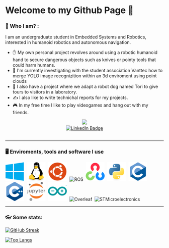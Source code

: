 <h1>
  Welcome to my Github Page 🤖
  </h1>
  
  ### 🕺 Who I am? :
  
  I am an undergraduate student in Embedded Systems and Robotics, interested in humanoid robotics and autonomous navigation.
     
  - ✋ My own personal project revolves around using a robotic humanoid hand to secure dangerous objects such as knives or pointy tools that could harm humans.
  -  🚤 I'm currently investigating with the student association Vanttec how to merge YOLO image recognizition within an 3d enviroment using point clouds
  -  🐶 I also have a project where we adapt a robot dog named Tori to give tours to visitors in a laboratory.
  -  ✍️ I also like to write technichal reports for my projects. 
  - 🎮 In my free time I like to play videogames and hang out with my friends.
  
<div id="header" align="center">
  <img src="https://media.giphy.com/media/S0hxMGYFhEMzm/giphy.gif" width="200"/>
</div>


<div id="badges" align="center">
  <a href="www.linkedin.com/in/alejandro-hernandez-de-la-torre-36b984210">
    <img src="https://img.shields.io/badge/LinkedIn-blue?style=plastic&logo=linkedin&logoColor=white" alt="LinkedIn Badge"/>
  </a>
</div>

<div id ="Counter" align="center">
  <img src="https://komarev.com/ghpvc/?username=Alex888666&style=flat-square&color=yellow" alt=""/>
</div>
  
---
### 🖥️ Enviroments, tools and software I use
  
<div>
  <img src="https://github.com/devicons/devicon/blob/master/icons/windows8/windows8-original.svg" title="Windows" alt="Windows" width="60" height="60"/>&nbsp;
  <img src="https://github.com/devicons/devicon/blob/master/icons/linux/linux-original.svg" title="Linux" alt="Linux" width="60" height="60"/>&nbsp;
  <img src="https://github.com/devicons/devicon/blob/master/icons/ubuntu/ubuntu-plain.svg" title="Ubuntu" alt="Ubuntu" width="60" height="60"/>&nbsp;
  <img src="https://upload.wikimedia.org/wikipedia/commons/b/bb/Ros_logo.svg" title="ROS" alt="ROS" width="70" height="70"/>&nbsp;
  <img src="https://github.com/devicons/devicon/blob/master/icons/opencv/opencv-original.svg" title="OpenCV" alt="OpenCV" width="60" height="60"/>&nbsp;
  <img src="https://github.com/devicons/devicon/blob/master/icons/python/python-original.svg" title="Python" alt="Python" width="60" height="60"/>&nbsp;
  <img src="https://github.com/devicons/devicon/blob/master/icons/c/c-original.svg" title="C" alt="C" width="60" height="60"/>&nbsp;
  <img src="https://github.com/devicons/devicon/blob/master/icons/cplusplus/cplusplus-original.svg" title="C++" alt="C++" width="60" height="60"/>&nbsp;
  <img src="https://github.com/devicons/devicon/blob/master/icons/jupyter/jupyter-original-wordmark.svg" title="Jupyter" alt="Jupyter" width="60" height="60"/>&nbsp;
  <img src="https://github.com/devicons/devicon/blob/master/icons/arduino/arduino-original.svg" title="Arduino" alt="Arduino" width="60" height="60"/>&nbsp;
  <img src="https://images.ctfassets.net/nrgyaltdicpt/2nzY91x4CjwwxHdsiCjLN2/ce20e788b3364e7f5d3bf2c0552838aa/ologo_square_colour_green_bg.svg" title="Overleaf" alt="Overleaf" width="60" height="60"/>&nbsp;
  <img src="https://upload.wikimedia.org/wikipedia/en/0/07/STMicroelectronics_2020_logo.svg" title="STMicroelectronics" alt="STMicroelectronics" width="120" height="60"/>&nbsp;
  
  ---
  ### 👓 Some stats:
  
  [![GitHub Streak](https://github-readme-streak-stats.herokuapp.com?user=Alex888666&theme=dark)](https://git.io/streak-stats)
  
  [![Top Langs](https://github-readme-stats.vercel.app/api/top-langs/?username=Alex888666)](https://github.com/anuraghazra/github-readme-stats&theme=dark)
  
  
  
